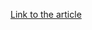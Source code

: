 [Link to the article](https://fortinet.com/blog/threat-research/new-variant-of-trickbot-being-spread-by-word-document.html)
